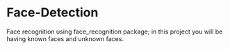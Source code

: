 # Face-Detection
Face recognition using face_recognition package; in this project you will be having known faces and unknown faces.
